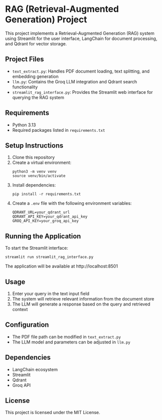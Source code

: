 # RAG (Retrieval-Augmented Generation) Project

This project implements a Retrieval-Augmented Generation (RAG) system using Streamlit for the user interface, LangChain for document processing, and Qdrant for vector storage.

## Project Files

- `text_extract.py`: Handles PDF document loading, text splitting, and embedding generation
- `llm.py`: Contains the Groq LLM integration and Qdrant search functionality
- `streamlit_rag_interface.py`: Provides the Streamlit web interface for querying the RAG system

## Requirements

- Python 3.13
- Required packages listed in `requirements.txt`

## Setup Instructions

1. Clone this repository
2. Create a virtual environment:
   ```
   python3 -m venv venv
   source venv/bin/activate
   ```
3. Install dependencies:
   ```
   pip install -r requirements.txt
   ```
4. Create a `.env` file with the following environment variables:
   ```
   QDRANT_URL=your_qdrant_url
   QDRANT_API_KEY=your_qdrant_api_key
   GROQ_API_KEY=your_groq_api_key
   ```

## Running the Application

To start the Streamlit interface:
```
streamlit run streamlit_rag_interface.py
```

The application will be available at http://localhost:8501

## Usage

1. Enter your query in the text input field
2. The system will retrieve relevant information from the document store
3. The LLM will generate a response based on the query and retrieved context

## Configuration

- The PDF file path can be modified in `text_extract.py`
- The LLM model and parameters can be adjusted in `llm.py`

## Dependencies

- LangChain ecosystem
- Streamlit
- Qdrant
- Groq API

## License

This project is licensed under the MIT License.
